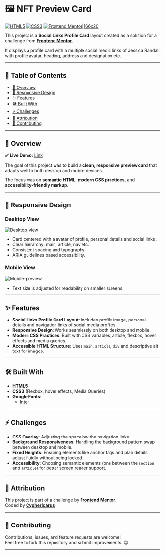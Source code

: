 # 🖼️ NFT Preview Card

[![HTML5](https://img.shields.io/badge/HTML5-orange?logo=html5&logoColor=white)](https://developer.mozilla.org/en-US/docs/Web/Guide/HTML/HTML5) [![CSS3](https://img.shields.io/badge/CSS3-blue?logo=css3&logoColor=white)](https://developer.mozilla.org/en-US/docs/Web/CSS) [![Frontend Mentor|166x20](https://img.shields.io/badge/Challenge-Frontend%20Mentor-purple)](https://www.frontendmentor.io)

This project is a **Social Links Profile Card** layout created as a solution for a challenge from [**Frontend Mentor**](https://www.frontendmentor.io/challenges/social-links-profile-UG32l9m6dQ).

It displays a profile card with a multiple social media links of Jessica Randall with profile avatar, heading, address and designation etc.

---

## 📑 Table of Contents
- [🔎 Overview](#-overview)
- [📱 Responsive Design](#-responsive-design)
- [✨ Features](#-features)
- [🛠 Built With](#-built-with)
- [⚡ Challenges](#-challenges)
- [🙌 Attribution](#-attribution)
- [🤝 Contributing](#-contributing)

---

## 🔎 Overview

**✅ Live Demo:** [Link](https://social-links-profile-card-main.netlify.app/)

The goal of this project was to build a **clean, responsive preview card** that adapts well to both desktop and mobile devices.

The focus was on **semantic HTML**, **modern CSS practices**, and **accessibility-friendly markup**.

---

## 📱 Responsive Design

### Desktop View

![Desktop-view](https://github.com/user-attachments/assets/2dba3c34-72de-4f28-886b-a22ed154a861)  

* Card centered with a avatar of profile, personal details and social links .  
* Clear hierarchy: main, article, nav etc.
* Consistent spacing and typography.
* ARIA guidelines based accessibility.

### Mobile View

![Mobile-preview](https://github.com/user-attachments/assets/9abb0b3e-d2ab-4396-9d8c-72aab24a4fe6)  
  
* Text size is adjusted for readability on smaller screens.   

---

## ✨ Features

* **Social Links Profile Card Layout**: Includes profile image, personal details and navigation links of social media profiles. 
* **Responsive Design**: Works seamlessly on both desktop and mobile.  
* **Modern CSS Practices**: Built with CSS variables, article, flexbox, hover effects and media queries.  
* **Accessible HTML Structure**: Uses `main`, `article`, `div` and descriptive alt text for images.  

---

## 🛠 Built With

* **HTML5**  
* **CSS3** (Flexbox, hover effects, Media Queries)  
* **Google Fonts**:  
  - [Inter](https://fonts.google.com/specimen/Inter)

---

## ⚡ Challenges

* **CSS Overlay**: Adjusting the space bw the navigation links
* **Background Responsiveness**: Handling the background pattern swap between desktop and mobile.  
* **Fixed Heights**: Ensuring elements like anchor tags and plan details adjust fluidly without being locked.    
* **Accessibility**: Choosing semantic elements (one between the `section` and `article`) for better screen reader support.  

---

## 🙌 Attribution

This project is part of a challenge by [**Frontend Mentor**](https://www.frontendmentor.io).  
Coded by [**CypherIcarus**](https://github.com/Cyphericarus).  

---

## 🤝 Contributing

Contributions, issues, and feature requests are welcome!  
Feel free to fork this repository and submit improvements. 😊  

---
